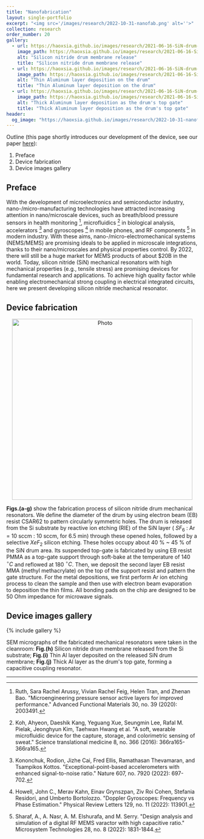 ```yaml
---
title: "Nanofabrication"
layout: single-portfolio
excerpt: "<img src='/images/research/2022-10-31-nanofab.png' alt=''>"
collection: research
order_number: 20
gallery:
  - url: https://haoxsia.github.io/images/research/2021-06-16-SiN-drum-etch.png
    image_path: https://haoxsia.github.io/images/research/2021-06-16-SiN-drum-etch.png
    alt: "Silicon nitride drum membrane release"
    title: "Silicon nitride drum membrane release"
  - url: https://haoxsia.github.io/images/research/2021-06-16-SiN-drum-bottom.png
    image_path: https://haoxsia.github.io/images/research/2021-06-16-SiN-drum-bottom.png
    alt: "Thin Aluminum layer deposition on the drum"
    title: "Thin Aluminum layer deposition on the drum"
  - url: https://haoxsia.github.io/images/research/2021-06-16-SiN-drum-gate.png
    image_path: https://haoxsia.github.io/images/research/2021-06-16-SiN-drum-gate.png
    alt: "Thick Aluminum layer deposition as the drum's top gate"
    title: "Thick Aluminum layer deposition as the drum's top gate"
header: 
  og_image: "https://haoxsia.github.io/images/research/2022-10-31-nanofab.png"
---
```


Outline (this page shortly introduces our development of the device, see our paper [here](https://pubs.acs.org/doi/10.1021/acs.nanolett.1c01477)):

1. Preface
2. Device fabrication
3. Device images gallery

## Preface

With the development of microelectronics and semiconductor industry, nano-/micro-manufacturing technologies have attracted increasing attention in nano/microscale devices, such as breath/blood pressure sensors in health monitoring [^1], microfluidics [^2] in biological analysis, accelerators [^3] and gyroscopes [^4] in mobile phones, and RF components [^5] in modern industry. With these aims, nano-/micro-electromechanical systems (NEMS/MEMS) are promising ideals to be applied in microscale integrations, thanks to their nano/microscales and physical properties control. By 2022, there will still be a huge market for MEMS products of about $20B in the world. Today, silicon nitride (SiN) mechanical resonators with high mechanical properties (e.g., tensile stress) are promising devices for fundamental research and applications. To achieve high quality factor while enabling electromechanical strong coupling in electrical integrated circuits, here we present developing silicon nitride mechanical resonator.


## Device fabrication

<p align="center">
  <img src="https://haoxsia.github.io/images/research/2021-06-16-SiN-drum-nanofab.png?raw=true" alt="Photo" style="width: 475px;"/> 
</p>

**Figs.(a-g)** show the fabrication process of silicon nitride drum mechanical resonators. We define the diameter of the drum by using electron beam (EB) resist CSAR62 to pattern circularly symmetric holes. The drum is released from the Si substrate by reactive ion etching (RIE) of the SiN layer ( $SF_{6}$ : Ar = 10 sccm : 10 sccm, for 6.5 min) through these opened holes, followed by a selective $XeF_{2}$ silicon etching. These holes occupy about 40 % ~ 45 % of the SiN drum area. Its suspended top-gate is fabricated by using EB resist PMMA as a top-gate support through soft-bake at the temperature of 140 $^{\circ}C$ and reflowed at 180 $^{\circ}C$. Then, we deposit the second layer EB resist MMA (methyl methacrylate) on the top of the support resist and pattern the gate structure. For the metal depositions, we first perform Ar ion etching process to clean the sample and then use with electron beam evaporation to deposition the thin films. All bonding pads on the chip are designed to be 50 Ohm impedance for microwave signals.

## Device images gallery

{% include gallery %}

SEM micrographs of the fabricated mechanical resonators were taken in the cleanroom: **Fig.(h)** Silicon nitride drum membrane released from the Si substrate; **Fig.(i)** Thin Al layer deposited on the released SiN drum membrane; **Fig.(j)** Thick Al layer as the drum's top gate, forming a capacitive coupling resonator.

------

[^1]: Ruth, Sara Rachel Arussy, Vivian Rachel Feig, Helen Tran, and Zhenan Bao. "Microengineering pressure sensor active layers for improved performance." Advanced Functional Materials 30, no. 39 (2020): 2003491.
[^2]: Koh, Ahyeon, Daeshik Kang, Yeguang Xue, Seungmin Lee, Rafal M. Pielak, Jeonghyun Kim, Taehwan Hwang et al. "A soft, wearable microfluidic device for the capture, storage, and colorimetric sensing of sweat." Science translational medicine 8, no. 366 (2016): 366ra165-366ra165.
[^3]: Kononchuk, Rodion, Jizhe Cai, Fred Ellis, Ramathasan Thevamaran, and Tsampikos Kottos. "Exceptional-point-based accelerometers with enhanced signal-to-noise ratio." Nature 607, no. 7920 (2022): 697-702.
[^4]: Howell, John C., Merav Kahn, Einav Grynszpan, Ziv Roi Cohen, Stefania Residori, and Umberto Bortolozzo. "Doppler Gyroscopes: Frequency vs Phase Estimation." Physical Review Letters 129, no. 11 (2022): 113901.
[^5]: Sharaf, A., A. Nasr, A. M. Elshurafa, and M. Serry. "Design analysis and simulation of a digital RF MEMS varactor with high capacitive ratio." Microsystem Technologies 28, no. 8 (2022): 1831-1844.

